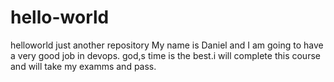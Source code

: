 # hello-world
helloworld just another repository
My name is Daniel and I am going to have a very good job in devops.
god,s time is the best.i will complete this course and will take my examms and pass.
